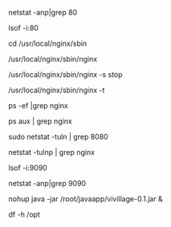 <!-- 查看80端口是否被占用 -->

netstat -anp|grep 80 

lsof -i:80

<!-- nginx目录 -->

cd  /usr/local/nginx/sbin

<!-- 启动nginx -->

/usr/local/nginx/sbin/nginx 

/usr/local/nginx/sbin/nginx -s   stop

/usr/local/nginx/sbin/nginx -t


ps -ef |grep nginx

ps aux | grep nginx



sudo netstat -tuln | grep 8080


netstat -tulnp | grep nginx


lsof -i:9090

netstat -anp|grep 9090


nohup java -jar /root/javaapp/vivillage-0.1.jar &


<!-- 查看opt磁盘的大小 -->
df -h /opt


